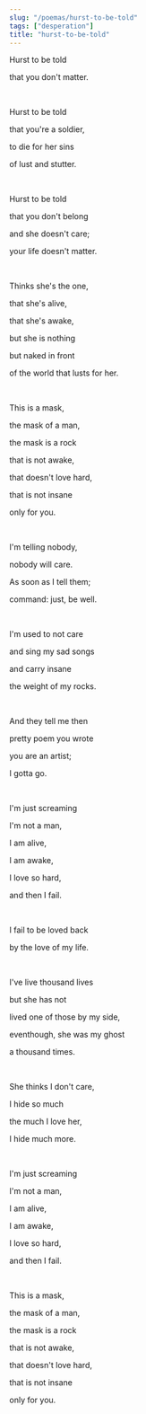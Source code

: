 ```yaml
---
slug: "/poemas/hurst-to-be-told"
tags: ["desperation"]
title: "hurst-to-be-told"
---
```

Hurst to be told

that you don't matter.

&nbsp;

Hurst to be told

that you're a soldier,

to die for her sins

of lust and stutter.

&nbsp;

Hurst to be told

that you don't belong

and she doesn't care;

your life doesn't matter.

&nbsp;

Thinks she's the one,

that she's alive,

that she's awake,

but she is nothing

but naked in front

of the world that lusts for her.

&nbsp;

This is a mask,

the mask of a man,

the mask is a rock

that is not awake,

that doesn't love hard,

that is not insane

only for you.

&nbsp;

I'm telling nobody,

nobody will care.

As soon as I tell them;

command: just, be well.

&nbsp;

I'm used to not care

and sing my sad songs

and carry insane

the weight of my rocks.

&nbsp;

And they tell me then

pretty poem you wrote

you are an artist;

I gotta go.

&nbsp;

I'm just screaming

I'm not a man,

I am alive,

I am awake,

I love so hard,

and then I fail.

&nbsp;

I fail to be loved back

by the love of my life.

&nbsp;

I've live thousand lives

but she has not 

lived one of those by my side,

eventhough, she was my ghost

a thousand times.

&nbsp;

She thinks I don't care,

I hide so much

the much I love her,

I hide much more.

&nbsp;

I'm just screaming

I'm not a man,

I am alive,

I am awake,

I love so hard,

and then I fail.

&nbsp;

This is a mask,

the mask of a man,

the mask is a rock

that is not awake,

that doesn't love hard,

that is not insane

only for you.